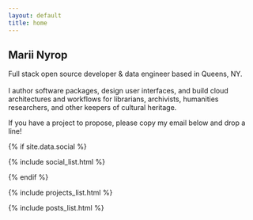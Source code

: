 ```yaml
---
layout: default
title: home
---
```



## Marii Nyrop


<p style="max-width:75ch">
    Full stack open source developer & data engineer based in Queens, NY. <br><br>
    I author software packages, design user interfaces, and build cloud architectures and workflows for librarians, archivists, humanities researchers, and other keepers of cultural heritage.
</p>

<p style="max-width:75ch">
    If you have a project to propose, please copy my email below and drop a line!
</p>

{% if site.data.social %}
<p>{% include social_list.html %}</p>
{% endif %}

<br>


<span id="projects"></span>
{% include projects_list.html %}

<span id="notes"></span>
{% include posts_list.html %}

<br><br>
<br><br>
